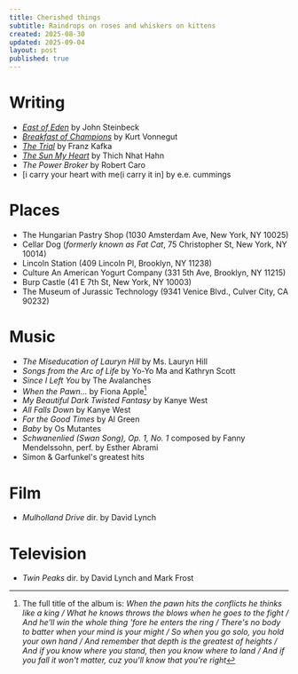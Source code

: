 ```yaml
---
title: Cherished things
subtitle: Raindrops on roses and whiskers on kittens
created: 2025-08-30
updated: 2025-09-04
layout: post
published: true
---
```


# Writing

-   [_East of Eden_](../../reading/steinbeck-john-east-of-eden) by John Steinbeck
-   [_Breakfast of Champions_](../../reading/vonnegut-kurt-breakfast-of-champions) by Kurt Vonnegut
-   [_The Trial_](../../reading/kafka-franz-the-trial) by Franz Kafka
-   [_The Sun My Heart_](../../reading/hahn-thich-nhat-the-sun-my-heart) by Thich Nhat Hahn
-   _The Power Broker_ by Robert Caro
-   [i carry your heart with me(i carry it in] by e.e. cummings

# Places

-   The Hungarian Pastry Shop (1030 Amsterdam Ave, New York, NY 10025)
-   Cellar Dog (_formerly known as Fat Cat_, 75 Christopher St, New York, NY 10014)
-   Lincoln Station (409 Lincoln Pl, Brooklyn, NY 11238)
-   Culture An American Yogurt Company (331 5th Ave, Brooklyn, NY 11215)
-   Burp Castle (41 E 7th St, New York, NY 10003)
-   The Museum of Jurassic Technology (9341 Venice Blvd., Culver City, CA 90232)

# Music

-   _The Miseducation of Lauryn Hill_ by Ms. Lauryn Hill
-   _Songs from the Arc of Life_ by Yo-Yo Ma and Kathryn Scott
-   _Since I Left You_ by The Avalanches
-   _When the Pawn..._ by Fiona Apple[^1]
-   _My Beautiful Dark Twisted Fantasy_ by Kanye West
-   _All Falls Down_ by Kanye West
-   _For the Good Times_ by Al Green
-   _Baby_ by Os Mutantes
-   _Schwanenlied (Swan Song), Op. 1, No. 1_ composed by Fanny Mendelssohn, perf. by Esther Abrami
-   Simon & Garfunkel's greatest hits

[^1]:
    The full title of the album is: _When the pawn hits the conflicts he thinks like a king /
    What he knows throws the blows when he goes to the fight /
    And he'll win the whole thing 'fore he enters the ring /
    There's no body to batter when your mind is your might /
    So when you go solo, you hold your own hand /
    And remember that depth is the greatest of heights /
    And if you know where you stand, then you know where to land /
    And if you fall it won't matter, cuz you'll know that you're right_

# Film

-   _Mulholland Drive_ dir. by David Lynch

# Television

-   _Twin Peaks_ dir. by David Lynch and Mark Frost
